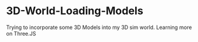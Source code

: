 # 3D-World-Loading-Models
Trying to incorporate some 3D Models into my 3D sim world. Learning more on Three.JS
